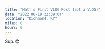 ```yaml
---
title: "Matt's First VLOG Post (not a VLOG)"
date: "2022-06-19 22:39:00"
location: "Richmond, KY"
miles: 0
hours: 0
---
```


Sup. 😎

